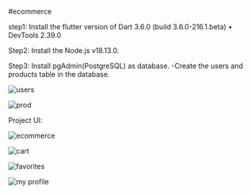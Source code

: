 #ecommerce

step1:
Install the flutter version of  Dart 3.6.0 (build 3.6.0-216.1.beta) • DevTools 2.39.0

Step2: 
Install the Node.js v18.13.0.

Step3:
Install pgAdmin(PostgreSQL) as database.
-Create the users and products table in the database.


![users](https://github.com/user-attachments/assets/e85af362-5ca2-4fa8-8d77-a3b18842e25a)


![prod](https://github.com/user-attachments/assets/61368a51-917e-49a8-be0d-cfd297b4f4dd)

Project UI:

![ecommerce](https://github.com/user-attachments/assets/17b6c185-b85b-46aa-aa98-975f39fa394f)

![cart](https://github.com/user-attachments/assets/0a777b89-0a83-48dd-bc74-8b9ea2667cbd)

![favorites](https://github.com/user-attachments/assets/db831b52-37bf-4741-8d20-0136812ab6d1)

![my profile](https://github.com/user-attachments/assets/11a3e056-3fe8-47b9-b077-c5cbde30fbc1)


